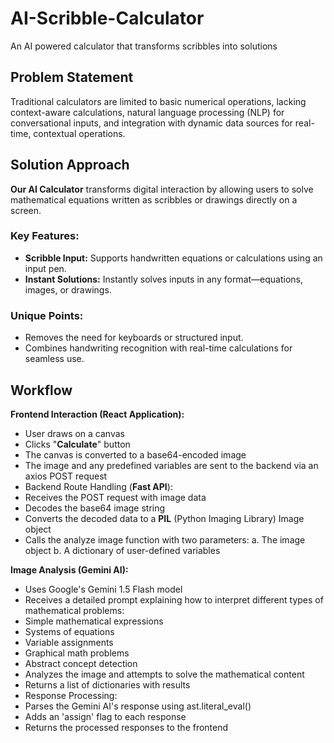 # AI-Scribble-Calculator
An AI powered calculator that transforms scribbles into solutions 

## Problem Statement
Traditional calculators are limited to basic numerical operations, lacking context-aware calculations, natural language processing (NLP) for conversational inputs, and integration with dynamic data sources for real-time, contextual operations.

## Solution Approach
**Our AI Calculator** transforms digital interaction by allowing users to solve mathematical equations written as scribbles or drawings directly on a screen.  

### Key Features: 

- **Scribble Input:** Supports handwritten equations or calculations using an input pen.  
- **Instant Solutions:** Instantly solves inputs in any format—equations, images, or drawings.  

### Unique Points: 
- Removes the need for keyboards or structured input.  
- Combines handwriting recognition with real-time calculations for seamless use.


## Workflow

**Frontend Interaction (React Application):**

- User draws on a canvas
- Clicks "**Calculate**" button
- The canvas is converted to a base64-encoded image
- The image and any predefined variables are sent to the backend via an axios POST request
- Backend Route Handling (**Fast API**):
- Receives the POST request with image data
- Decodes the base64 image string
- Converts the decoded data to a **PIL** (Python Imaging Library) Image object
- Calls the analyze image function with two parameters: a. The image object b. A dictionary of user-defined variables


**Image Analysis (Gemini AI):**

- Uses Google's Gemini 1.5 Flash model
- Receives a detailed prompt explaining how to interpret different types of mathematical problems:
- Simple mathematical expressions
- Systems of equations
- Variable assignments
- Graphical math problems
- Abstract concept detection
- Analyzes the image and attempts to solve the mathematical content
- Returns a list of dictionaries with results
- Response Processing:
- Parses the Gemini AI's response using ast.literal_eval()
- Adds an 'assign' flag to each response
- Returns the processed responses to the frontend





